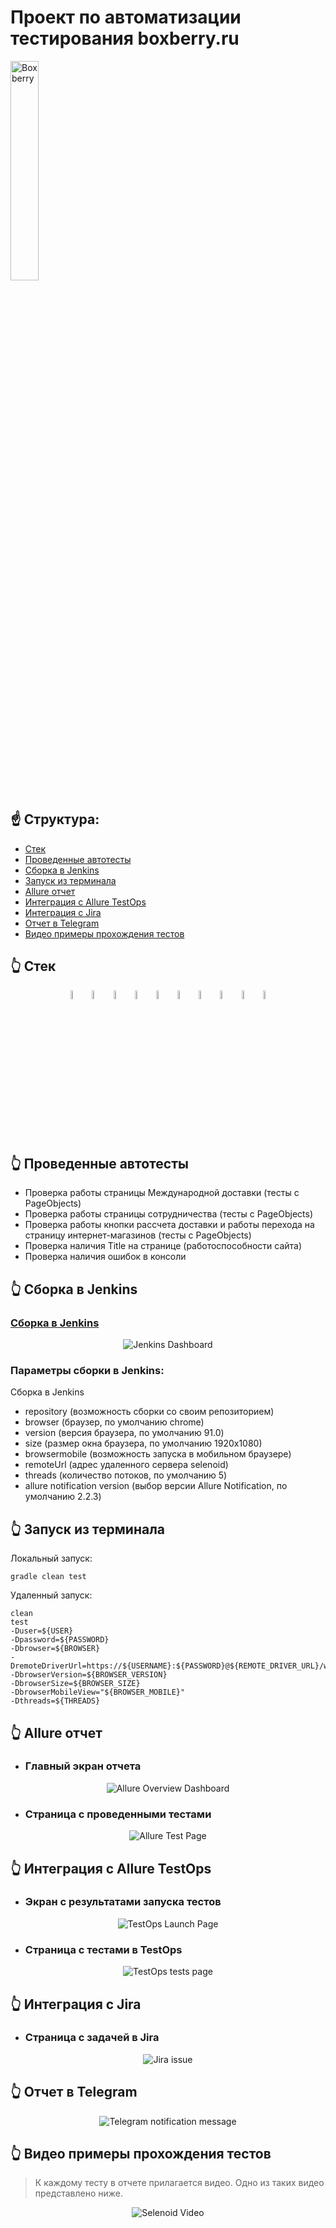 # Проект по автоматизации тестирования boxberry.ru
<a href="https://boxberry.ru/"><img width="30%" title="Boxberry" src="images/logo/boxberry_logo.png"></a>

## :point_up: Структура:

- <a href="#point_up_2-технологии-и-инструменты">Стек</a>
- <a href="#point_up_2-проведенные автотесты">Проведенные автотесты</a>
- <a href="#point_up_2-сборка-в-Jenkins">Сборка в Jenkins</a>
- <a href="#point_up_2-запуск-из-терминала">Запуск из терминала</a>
- <a href="#point_up_2-allure-отчет">Allure отчет</a>
- <a href="#point_up_2-интеграция-с-allure-testops">Интеграция с Allure TestOps</a>
- <a href="#point_up_2-интеграция-с-jira">Интеграция с Jira</a>
- <a href="#point_up_2-отчет-в-telegram">Отчет в Telegram</a>
- <a href="#point_up_2-видео-примеры-прохождения-тестов">Видео примеры прохождения тестов</a>

## :point_up_2: Стек
<p align="center">
<img width="6%" title="IntelliJ IDEA" src="images/logo/Intelij_IDEA.svg">
<img width="6%" title="Java" src="images/logo/Java.svg">
<img width="6%" title="Selenide" src="images/logo/Selenide.svg">
<img width="6%" title="Selenoid" src="images/logo/Selenoid.svg">
<img width="6%" title="Allure Report" src="images/logo/Allure_Report.svg">
<img width="6%" title="Gradle" src="images/logo/Gradle.svg">
<img width="6%" title="JUnit5" src="images/logo/JUnit5.svg">
<img width="6%" title="GitHub" src="images/logo/GitHub.svg">
<img width="6%" title="Jenkins" src="images/logo/Jenkins.svg">
<img width="6%" title="Telegram" src="images/logo/Telegram.svg">
</p>

## :point_up_2: Проведенные автотесты
- Проверка работы страницы Международной доставки (тесты с PageObjects)
- Проверка работы страницы сотрудничества (тесты с PageObjects)
- Проверка работы кнопки рассчета доставки и работы перехода на страницу интернет-магазинов (тесты с PageObjects)
- Проверка наличия Title на странице (работоспособности сайта)
- Проверка наличия ошибок в консоли

## :point_up_2: Сборка в Jenkins
### <a target="_blank" href="https://jenkins.autotests.cloud/job/11-Zoloft-Prediploma-13/">Сборка в Jenkins</a>
<p align="center">
<img title="Jenkins Dashboard" src="images/screenshots/jenkins project.png">
</p>

### Параметры сборки в Jenkins:
Сборка в Jenkins

- repository (возможность сборки со своим репозиторием)
- browser (браузер, по умолчанию chrome)
- version (версия браузера, по умолчанию 91.0)
- size (размер окна браузера, по умолчанию 1920x1080)
- browsermobile (возможность запуска в мобильном браузере)
- remoteUrl (адрес удаленного сервера selenoid)
- threads (количество потоков, по умолчанию 5)
- allure notification version (выбор версии Allure Notification, по умолчанию 2.2.3)

## :point_up_2: Запуск из терминала
Локальный запуск:
```
gradle clean test
```

Удаленный запуск:
```
clean
test
-Duser=${USER}
-Dpassword=${PASSWORD}
-Dbrowser=${BROWSER}
-DremoteDriverUrl=https://${USERNAME}:${PASSWORD}@${REMOTE_DRIVER_URL}/wd/hub/
-DbrowserVersion=${BROWSER_VERSION}
-DbrowserSize=${BROWSER_SIZE}
-DbrowserMobileView="${BROWSER_MOBILE}"
-Dthreads=${THREADS}
```

## :point_up_2: Allure отчет
- ### Главный экран отчета
<p align="center">
<img title="Allure Overview Dashboard" src="images/screenshots/allure-report.png">
</p>

- ### Страница с проведенными тестами
<p align="center">
<img title="Allure Test Page" src="images/screenshots/Allure-report-suite.png">
</p>

## :point_up_2: Интеграция с Allure TestOps
- ### Экран с результатами запуска тестов
<p align="center">
<img title="TestOps Launch Page" src="images/screenshots/allure-test-ops.png">
</p>

- ### Страница с тестами в TestOps
<p align="center">
<img title="TestOps tests page" src="images/screenshots/allure-test-ops-test-case.png">
</p>

## :point_up_2: Интеграция с Jira
- ### Страница с задачей в Jira
<p align="center">
<img title="Jira issue" src="images/screenshots/jira.png">
</p>

## :point_up_2: Отчет в Telegram
<p align="center">
<img title="Telegram notification message" src="images/screenshots/telegram.png">
</p>

## :point_up_2: Видео примеры прохождения тестов
> К каждому тесту в отчете прилагается видео. Одно из таких видео представлено ниже.
<p align="center">
  <img title="Selenoid Video" src="images/gif/selenoid.gif">
</p>
